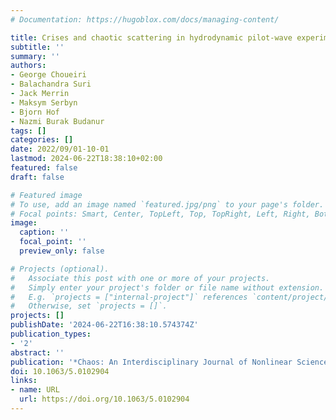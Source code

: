 ```yaml
---
# Documentation: https://hugoblox.com/docs/managing-content/

title: Crises and chaotic scattering in hydrodynamic pilot-wave experiments
subtitle: ''
summary: ''
authors:
- George Choueiri
- Balachandra Suri
- Jack Merrin
- Maksym Serbyn
- Bjorn Hof
- Nazmi Burak Budanur
tags: []
categories: []
date: 2022/09/01-10-01
lastmod: 2024-06-22T18:38:10+02:00
featured: false
draft: false

# Featured image
# To use, add an image named `featured.jpg/png` to your page's folder.
# Focal points: Smart, Center, TopLeft, Top, TopRight, Left, Right, BottomLeft, Bottom, BottomRight.
image:
  caption: ''
  focal_point: ''
  preview_only: false

# Projects (optional).
#   Associate this post with one or more of your projects.
#   Simply enter your project's folder or file name without extension.
#   E.g. `projects = ["internal-project"]` references `content/project/deep-learning/index.md`.
#   Otherwise, set `projects = []`.
projects: []
publishDate: '2024-06-22T16:38:10.574374Z'
publication_types:
- '2'
abstract: ''
publication: '*Chaos: An Interdisciplinary Journal of Nonlinear Science*'
doi: 10.1063/5.0102904
links:
- name: URL
  url: https://doi.org/10.1063/5.0102904
---
```

